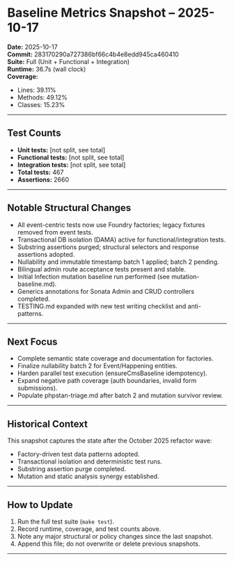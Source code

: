 # Baseline Metrics Snapshot – 2025-10-17

**Date:** 2025-10-17  
**Commit:** 283170290a727386bf66c4b4e8edd945ca460410  
**Suite:** Full (Unit + Functional + Integration)  
**Runtime:** 36.7s (wall clock)  
**Coverage:**  
- Lines: 39.11%  
- Methods: 49.12%  
- Classes: 15.23%

---

## Test Counts

- **Unit tests:** [not split, see total]
- **Functional tests:** [not split, see total]
- **Integration tests:** [not split, see total]
- **Total tests:** 467
- **Assertions:** 2660

---

## Notable Structural Changes

- All event-centric tests now use Foundry factories; legacy fixtures removed from event tests.
- Transactional DB isolation (DAMA) active for functional/integration tests.
- Substring assertions purged; structural selectors and response assertions adopted.
- Nullability and immutable timestamp batch 1 applied; batch 2 pending.
- Bilingual admin route acceptance tests present and stable.
- Initial Infection mutation baseline run performed (see mutation-baseline.md).
- Generics annotations for Sonata Admin and CRUD controllers completed.
- TESTING.md expanded with new test writing checklist and anti-patterns.

---

## Next Focus

- Complete semantic state coverage and documentation for factories.
- Finalize nullability batch 2 for Event/Happening entities.
- Harden parallel test execution (ensureCmsBaseline idempotency).
- Expand negative path coverage (auth boundaries, invalid form submissions).
- Populate phpstan-triage.md after batch 2 and mutation survivor review.

---

## Historical Context

This snapshot captures the state after the October 2025 refactor wave:
- Factory-driven test data patterns adopted.
- Transactional isolation and deterministic test runs.
- Substring assertion purge completed.
- Mutation and static analysis synergy established.

---

## How to Update

1. Run the full test suite (`make test`).
2. Record runtime, coverage, and test counts above.
3. Note any major structural or policy changes since the last snapshot.
4. Append this file; do not overwrite or delete previous snapshots.

---
